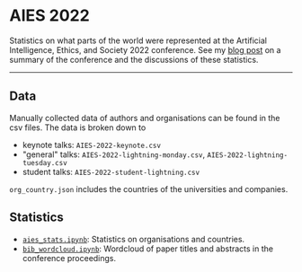 # AIES 2022

Statistics on what parts of the world were represented at the Artificial Intelligence, Ethics, and Society 2022 conference.
See my [blog post]() on a summary of the conference and the discussions of these statistics.

---
## Data

Manually collected data of authors and organisations can be found in the csv files. The data is broken down to 
- keynote talks: `AIES-2022-keynote.csv`
- "general" talks: `AIES-2022-lightning-monday.csv`, `AIES-2022-lightning-tuesday.csv`
- student talks: `AIES-2022-student-lightning.csv`

`org_country.json` includes the countries of the universities and companies.

## Statistics

- [`aies_stats.ipynb`](https://github.com/anitavero/aies2022/blob/main/aies_stats.ipynb): Statistics on organisations and countries.
- [`bib_wordcloud.ipynb`](https://github.com/anitavero/aies2022/blob/main/bib_wordcloud.ipynb): Wordcloud of paper titles and abstracts in the conference proceedings.